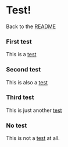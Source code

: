 # Test!

Back to the [README](README.md)
### First test

This is a [test](AnotherFile)

### Second test

This is also a [test](YAMDF.md)

### Third test

This is just another [test](YAFHD.html)

### No test

This is not a [test](JAFI.md) at all.

